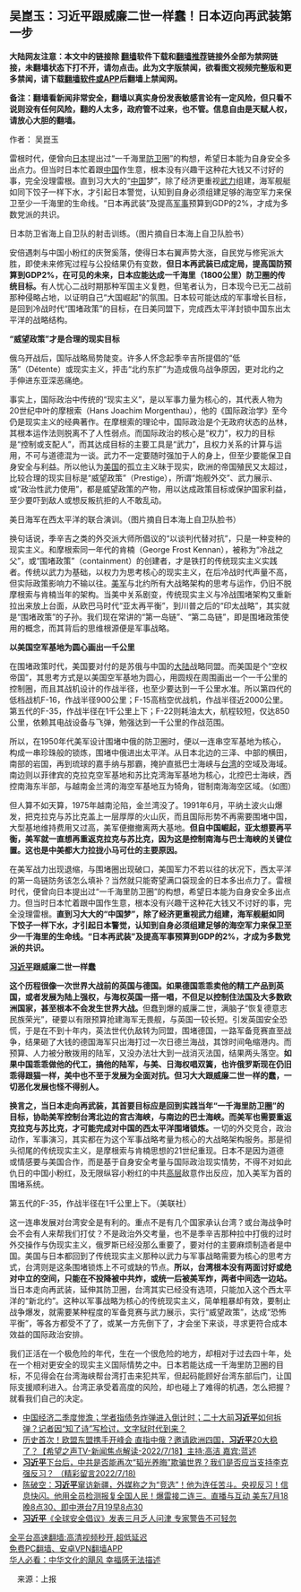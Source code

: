  <!-- 面包屑导航 --> <h2>吴崑玉：习近平跟威廉二世一样蠢！日本迈向再武装第一步</h2> <p class="notice"><b>大陆网友注意：本文中的链接除 <a href="https://github.com/bannedbook/fanqiang" >翻墙</a>软件下载和<a href="https://github.com/killgcd/justmysocks/blob/master/README.md">翻墙推荐</a>链接外全部为禁网链接，未翻墙状态下打不开，请勿点击。此为文字版禁闻，欲看图文视频完整版和更多禁闻，请下载<a href="https://github.com/bannedbook/fanqiang">翻墙软件或APP</a>后翻墙上禁闻网。</p><p>备注：翻墙看新闻非常安全，翻墙以真实身份发表敏感言论有一定风险，但只看不说则没有任何风险，翻的人太多，政府管不过来，也不管。信息自由是天赋人权，请放心大胆的翻墙。</b></p>  <div class="entry"> <p>作者： 吴崑玉</p> <p id="summary">雷根时代，便曾向<a href="https://www.bannedbook.org/bnews/tag/%e6%97%a5%e6%9c%ac/" class="st_tag internal_tag" rel="tag" title="标签 日本 下的日志">日本</a>提出过“一千海里<a href="https://www.bannedbook.org/bnews/tag/%E9%98%B2%E5%8D%AB/" class="st_tag internal_tag" rel="tag" title="标签 防卫 下的日志">防卫</a>圈”的构想，希望日本能为自身安全多出点力。但当时日本忙着跟<span class='wp_keywordlink_affiliate'><a href="https://www.bannedbook.org/" title="中国" target="_blank">中国</a></span>作生意，根本没有兴趣干这种花大钱又不讨好的事，完全没理雷根。直到习大大的“<a href="https://www.bannedbook.org/bnews/tag/%E4%B8%AD%E5%9B%BD/" class="st_tag internal_tag" rel="tag" title="标签 中国 下的日志">中国</a>梦”，除了经济更重视<a href="https://www.bannedbook.org/bnews/tag/%E6%AD%A6%E5%8A%9B/" class="st_tag internal_tag" rel="tag" title="标签 武力 下的日志">武力</a>组建，海军舰艇如同下饺子一样下水，才引起日本警觉，认知到自身必须组建足够的海空军力来保卫至少一千海里的生命线。“日本再武装”及提高<a href="https://www.bannedbook.org/bnews/tag/%E5%86%9B%E4%BA%8B/" class="st_tag internal_tag" rel="tag" title="标签 军事 下的日志">军事</a>预算到GDP的2%，才成为多数党派的共识。 </p> <p id="conimg">日本防卫省海上自卫队的射击训练。（图片摘自日本海上自卫队脸书）</p> <p>安倍遇刺与中国小粉红的庆贺奚落，使得日本右翼声势大涨，自民党与修宪派大胜，即使未来修宪过程与公投结果仍有变数，<strong>但日本再武装已成定局，提高国防预算到GDP2%，在可见的未来，日本应能达成一千海里（1800公里）防卫圈的传统目标。</strong>有人忧心二战时期那种军国主义复甦，但笔者认为，日本现今已无二战前那种侵略占地，以证明自己“大国崛起”的氛围。日本较可能达成的军事增长目标，是回到冷战时代“围堵政策”的目标，在日美同盟下，完成西太平洋封锁中国东出太平洋的战略结构。</p> <p><strong>“威望政策”才是合理的现实目标</strong></p>  <p>俄乌开战后，国际战略局势陡变。许多人怀念起季辛吉所提倡的“低荡”（Détente）或现实主义，抨击“北约东扩”为造成俄乌战争原因，更对北约之手伸进东亚深恶痛绝。</p> <p>事实上，国际政治中传统的“现实主义”，是以军事力量为核心的，其代表人物为20世纪中叶的摩根索（Hans Joachim Morgenthau），他的《国际政治学》至今仍是现实主义的经典著作。在摩根索的理论中，国际政治是个无政府状态的丛林，其根本运作法则脱离不了人性弱点。而国际政治的核心是“权力”，权力的目标是“控制或支配人”，而其达成目标的主要工具是“武力”，且权力关系的计算与运用，不可与道德混为一谈。武力不一定要随时强加于人的身上，但至少要能保卫自身安全与利益。所以他认为<a href="https://www.bannedbook.org/bnews/tag/%e7%be%8e%e5%9b%bd/" class="st_tag internal_tag" rel="tag" title="标签 美国 下的日志">美国</a>的孤立主义昧于现实，欧洲的帝国殖民又太超过，比较合理的现实目标是“威望政策”（Prestige），所谓“炮舰外交”、武力展示、或“政治性武力使用”，都是威望政策的产物，用以达成政策目标或保护国家利益，至少要吓到敌人或想反叛抗拒的人不敢乱动。</p> <p>美日海军在西太平洋的联合演训。（图片摘自日本海上自卫队脸书）</p> <p>换句话说，季辛吉之类的外交派大师所倡议的“以谈判代替对抗”，只是一种变种的现实主义。和摩根索同一年代的肯楠（George Frost Kennan），被称为“冷战之父”，或“围堵政策”（containment）的创建者，才是铁打的传统现实主义实践者。传统以武力为基础，以权力为思考核心的现实主义，在后冷战时代声量不高，但实际政策影响力不输以往。<a href="https://www.bannedbook.org/bnews/tag/%e7%be%8e%e5%86%9b/" class="st_tag internal_tag" rel="tag" title="标签 美军 下的日志">美军</a>与北约所有大战略架构的思考与运作，仍旧不脱摩根索与肯楠当年的架构。当美中关系剧变，传统现实主义与冷战围堵架构又重新拉出来放上台面，从欧巴马时代“亚太再平衡”，到川普之后的“印太战略”，其实就是“围堵政策”的子孙。我们现在常讲的“第一岛链”、“第二岛链”，即是围堵政策使用的概念，而其背后的思维根源便是军事战略。</p> <p><strong>以美国空军基地为圆心画出一千公里</strong></p>  <p>在围堵政策时代，美国要对付的是苏俄与中国的<span class='wp_keywordlink_affiliate'><a href="https://www.bannedbook.org/" title="大陆" target="_blank">大陆</a></span>战略同盟。而美国是个“空权帝国”，其思考方式是以美国空军基地为圆心，用圆规在周围画出一个一千公里的控制圈，而且其战机设计的作战半径，也至少要达到一千公里水准。所以第四代的低档战机F-16，作战半径900公里；F-15高档空优战机，作战半径近2000公里。第五代的F-35，作战半径在1千公里上下；F-22则耗油太大，航程较短，仅达850公里，依赖其电战设备与飞弹，勉强达到一千公里的作战范围。</p> <p>所以，在1950年代美军设计围堵中俄的防卫圈时，便以一连串空军基地为核心，构成一串珍珠般的锁炼，围堵中俄进出太平洋。从日本北边的三泽、中部的横田，南部的岩国，再到琉球的嘉手纳与那霸，掩护直抵巴士海峡与<a href="https://www.bannedbook.org/bnews/tag/%e5%8f%b0%e6%b9%be/" class="st_tag internal_tag" rel="tag" title="标签 台湾 下的日志">台湾</a>的空域及海域。南边则以菲律宾的克拉克空军基地和苏比克湾海军基地为核心，北控巴士海峡，西控南海东半部，与越南金兰湾的海空军基地互为犄角，钳制南海海空区域。（如图）</p> <p>但人算不如天算，1975年越南沦陷，金兰湾没了。1991年6月，平纳土波火山爆发，把克拉克与苏比克盖上一层厚厚的火山灰，而且国际形势不再需要围堵中国，大型基地维持费用又过高，美军便撤撤离两大基地。<strong>但自中国崛起，亚太想要再平衡，美军就一直想再重返克拉克与苏比克，因为这是控制南海与巴士海峡的关键位置。这也是中美都大力拉拢小马可仕的主要原因。</strong></p> <p>在美军战力出现退缩，与围堵圈出现破口，美国军力不若以往的状况下，西太平洋的第一岛链防务该怎么填补？当然就只能寄望满口袋现金的日本多出点力了。雷根时代，便曾向日本提出过“一千海里防卫圈”的构想，希望日本能为自身安全多出点力。但当时日本忙着跟中国作生意，根本没有兴趣干这种花大钱又不讨好的事，完全没理雷根。<strong>直到习大大的“中国梦”，除了经济更重视武力组建，海军舰艇如同下饺子一样下水，才引起日本警觉，认知到自身必须组建足够的海空军力来保卫至少一千海里的生命线。“日本再武装”及提高军事预算到GDP的2%，才成为多数党派的共识。</strong></p> <p><strong><a href="https://www.bannedbook.org/bnews/tag/%e4%b9%a0%e8%bf%91%e5%b9%b3/" class="st_tag internal_tag" rel="tag" title="标签 习近平 下的日志">习近平</a>跟威廉二世一样蠢</strong></p>  <p><strong>这个历程很像一次世界大战前的英国与德国。如果德国乖乖卖他的精工产品到英国，或者发展为陆上强权，与海权英国一搭一唱，不但足以控制住法国及大多数欧洲国家，甚至根本不会发生世界大战。</strong>但蠢到爆的威廉二世，满脑子“恢复德意志民族荣光”，硬要以有限预算抢建海军无畏舰，与英国一较长短。引发英国安全恐慌，于是在不到十年内，英法世代仇敌转为同盟，围堵德国，一路军备竞赛直至战争，结果砸了大钱的德国海军只出海打过一次日德兰海战，其馀时间龟缩港内。而预算、人力被分散拨用的陆军，又没办法壮大到一战消灭法国，结果两头落空。<strong>如果中国乖乖做他的代工，搞他的陆军，与美、日海权唱双簧，也许俄罗斯现在仍旧乖得跟猫一样，美中也不至于发展为全面对抗。但习大大跟威廉二世一样的蠢，一切恶化发展也怪不得别人。</strong></p> <p><strong>换言之，当日本走向再武装，其首要目标应是回到实践当年“一千海里防卫圈”的目标，协助美军控制台湾北边的宫古海峡，与南边的巴士海峡。而美军也需要重返克拉克与苏比克，才可能完成对中国的西太平洋围堵锁炼。</strong>一切的外交竞合，政治动作，军事演习，其实都在为这个军事战略考量为核心的大战略架构服务。那是彻头彻尾的传统现实主义，是摩根索与肯楠思想的21世纪重现。日本不是因为道德或情感要与美国合作，而是基于自身安全考量与国际政治现实情势，不得不对如此仇日的中国小粉红，及无限纵容小粉红的中共<span class='wp_keywordlink_affiliate'><a href="https://www.bannedbook.org/bnews/ccpdope/" title="中共高层内幕" target="_blank">高层</a></span>敌意作出反应，加入美军为首的围堵系统。</p> <p>第五代的F-35，作战半径在1千公里上下。（美联社）</p> <p>这一连串发展对台湾安全是有利的。重点不是有几个国家承认台湾？或台海战争时会不会有人来帮我们打仗？不是政治外交考量，也不是季辛吉那种拉中打俄的过时外交操作与伪现实主义，俄罗斯已经没那么重要了，要对付的主要麻烦制造者是中国。美国与日本都回到了传统现实主义那种以武力与军事战略需要为核心的思考方式，台湾则是这条围堵锁炼上不可或缺的节点。<strong>所以，台湾根本没有两面讨好或绝对中立的空间，只能在不投降被中共炸，或统一后被美军炸，两者中间选一边站。</strong>当日本走向再武装，延伸其防卫圈，台湾其实已经没有选项，只能加入这个西太平洋的“新北约”。这种以军事战略为核心的传统现实主义，简单粗暴却有效，要制止战争爆发，就需要某种程度的军备竞赛与武力展示，实行“威望政策”，达成“恐怖平衡”，等各方都受不了了，或某一方先倒下了，才会坐下来谈，寻求更符合成本效益的国际政治安排。</p> <p>我们正活在一个极危险的年代，生在一个很危险的地方，却相对于过去四十年，处在一个相对更安全的现实主义国际情势之中。日本若能达成一千海里防卫圈的目标，不见得会在台湾海峡帮台湾打击来犯共军，但起码能顾好台湾东部后门，让国际支援顺利进入。台湾正承受着高度的风险，却也碰上了难得的机遇，怎么把握？就看我们自己的决定。</p>  <div id="taboola-mid-1"></div>  <ul class='op-related-articles' title='相关阅读'> <li><a href='https://www.bannedbook.org/bnews/bannedvideo/20220719/1760093.html' target='_blank'>中国经济二季度惨澹；学者指债务炸弹进入倒计时；二十大前<b>习近平</b>如何拆弹？记者因“知了诗”写检讨，文字狱时代到来？</a></li> <li><a href='https://www.bannedbook.org/bnews/bannedvideo/20220719/1760073.html' target='_blank'>历史首次！欧盟东盟携手开峰会 直指中俄？邀请欧洲四国，<b>习近平</b>20大稳了？【希望之声TV-新闻焦点解读-2022/7/18】主持:高洁  嘉宾:蓝述</a></li> <li><a href='https://www.bannedbook.org/bnews/bannedvideo/20220719/1760069.html' target='_blank'><b>习近平</b>下台后，中共是否能再次“韬光养晦”欺骗世界？我们是否应当支持李克强反习？ （精彩留言2022/7/18)</a></li> <li><a href='https://www.bannedbook.org/bnews/bannedvideo/20220719/1760059.html' target='_blank'>陈破空：<b>习近平</b>窜访新疆，外媒称之为“竞选”！他为连任苦斗。央视反习！信息快闪。他用全员检测报复全国人民！爆雷接二连三。直播与互动 美东7月18晚8点30、即中港台7月19早8点30</a></li> <li><a href='https://www.bannedbook.org/bnews/headline/20220719/1760055.html' target='_blank'><b>习近平</b>《全球安全倡议》发表三月乏人问津 专家警告不可轻忽</a></li> </ul> <p class="texttj"> <a href="https://github.com/bannedbook/fanqiang/wiki/V2ray%E6%9C%BA%E5%9C%BA" target="_blank">全平台高速翻墙:高清视频秒开,超低延迟</a><br/> <a href="https://github.com/bannedbook/fanqiang/wiki/%E7%A6%81%E9%97%BB%E7%BD%91%E5%AE%89%E5%8D%93%E7%BF%BB%E5%A2%99%E6%96%B0%E9%97%BBAPP" target="_blank">免费PC翻墙、安卓VPN翻墙APP</a><br/> <a href="https://www.bannedbook.org/bnews/comments/20220220/1694796.html" target="_blank">华人必看：中华文化的飓风 幸福感无法描述</a> </p><p class="src-info">　来源：上报 </p><a name='sharetosocial'></a>  <div style="margin-bottom:5px;padding-bottom:5px;clear:both"> <div id="archive-pix-1" class="banner-ads"> <!-- AuctionX Display platform tag START --> <div id="27602x728x90x621x_ADSLOT1" clicktrack="%%CLICK_URL_ESC%%"></div>  <!-- AuctionX Display platform tag END --> </div> <div id="archive-pix-2" class="banner-ads"> <!-- AuctionX Display platform tag START --> <div id="27556x300x250x621x_ADSLOT1" clicktrack="%%CLICK_URL_ESC%%" style="margin:0 auto;text-align:center"></div>  <!-- AuctionX Display platform tag END --> </div> </div>  <div id="archive-pix-1" class="banner-ads"> <!-- AuctionX Display platform tag START --> <div id="27603x728x90x621x_ADSLOT1" clicktrack="%%CLICK_URL_ESC%%"></div>  <!-- AuctionX Display platform tag END --> </div> </div><!--END ENTRY--> 